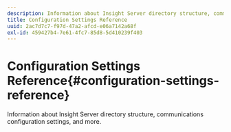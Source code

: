 ```yaml
---
description: Information about Insight Server directory structure, communications configuration settings, and more.
title: Configuration Settings Reference
uuid: 2ac7d7c7-f97d-47a2-afcd-e06a7142a68f
exl-id: 459427b4-7e61-4fc7-85d8-5d410239f403
---
```

# Configuration Settings Reference{#configuration-settings-reference}

Information about Insight Server directory structure, communications configuration settings, and more.
